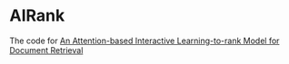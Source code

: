 # AIRank
The code for [An Attention-based Interactive Learning-to-rank Model for Document Retrieval](https://ieeexplore.ieee.org/document/9657486)

